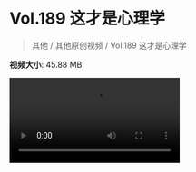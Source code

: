 # Vol.189 这才是心理学

> 其他 / 其他原创视频 / Vol.189 这才是心理学

**视频大小**: 45.88 MB

<div class="video"><video src="https://file.hsyhx.top/video/混乱博物馆/Vol/189.mp4" controls preload>🤔 您的浏览器不支持 video 标签</video></div>